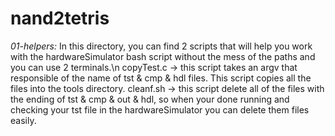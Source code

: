 # nand2tetris
*01-helpers:*
In this directory, you can find 2 scripts that will help you work with the hardwareSimulator bash script without the mess of the paths and you can use 2 terminals.\n
copyTest.c -> this script takes an argv that responsible of the name of tst & cmp & hdl files. This script copies all the files into the tools directory.
cleanf.sh -> this script delete all of the files with the ending of tst & cmp & out & hdl, so when your done running and checking your tst file in the hardwareSimulator you can delete them files easily.
